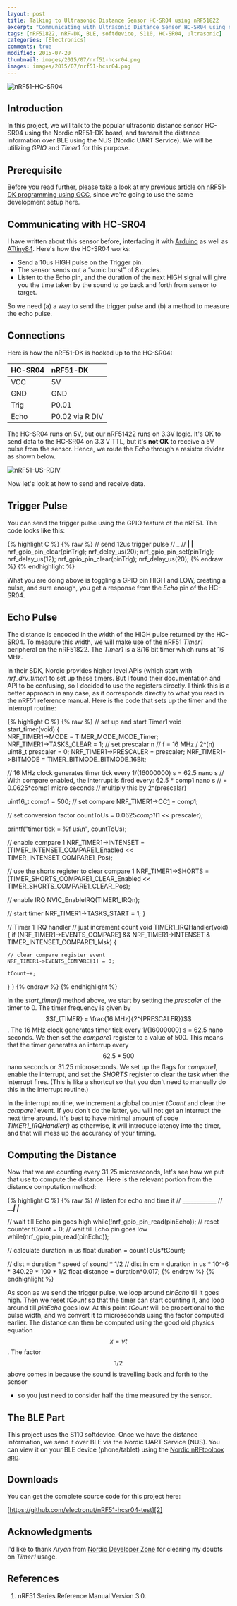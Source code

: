 ```yaml
---
layout: post
title: Talking to Ultrasonic Distance Sensor HC-SR04 using nRF51822
excerpt: "Communicating with Ultrasonic Distance Sensor HC-SR04 using nRF51-DK (nRF51822/nRF51422), and transmitting measured distance over BLE UART."
tags: [nRF51822, nRF-DK, BLE, softdevice, S110, HC-SR04, ultrasonic]
categories: [Electronics]
comments: true
modified: 2015-07-20
thumbnail: images/2015/07/nrf51-hcsr04.png
images: images/2015/07/nrf51-hcsr04.png
---
```


![nRF51-HC-SR04](/images/2015/07/nrf51-hcsr04.png "nRF51-HC-SR04")

## Introduction

In this project, we will talk to the popular ultrasonic distance
sensor HC-SR04 using the Nordic nRF51-DK board, and transmit the
distance information over BLE using the NUS (Nordic UART Service). We
will be utilizing *GPIO* and *Timer1* for this purpose.

## Prerequisite

Before you read further, please take a look at my [previous article on
nRF51-DK programming using GCC][1], since we're going to use the same
development setup here.

## Communicating with HC-SR04

I have written about this sensor before, interfacing it with [Arduino][4] as well as [ATtiny84][5]. Here's how the HC-SR04 works:

* Send a 10us HIGH pulse on the Trigger pin.
* The sensor sends out a “sonic burst” of 8 cycles.
* Listen to the Echo pin, and the duration of the next HIGH signal will
  give you the time taken by the sound to go back and forth from sensor
  to target.

So we need (a) a way to send the trigger pulse and (b) a method to
measure the echo pulse.

## Connections

Here is how the nRF51-DK is hooked up to the HC-SR04:

| HC-SR04 | nRF51-DK |
|:------- |:--------|
| VCC | 5V |
| GND | GND |
| Trig | P0.01 |
| Echo | P0.02 via R DIV |

The HC-SR04 runs on 5V, but our nRF51422 runs on 3.3V logic. It's OK
to send data to the HC-SR04 on 3.3 V TTL, but it's **not OK** to
receive a 5V pulse from the sensor. Hence, we route the *Echo* through
a resistor divider as shown below.

![nRF51-US-RDIV](/images/2015/07/nrf51-us-rdiv.png "nRF51-US-RDIV")

Now let's look at how to send and receive data.

## Trigger Pulse

You can send the trigger pulse using the GPIO feature of the nRF51. The code looks like this:

{% highlight C %}
{% raw %}
// send 12us trigger pulse
//    _
// __| |__
nrf_gpio_pin_clear(pinTrig);
nrf_delay_us(20);
nrf_gpio_pin_set(pinTrig);
nrf_delay_us(12);
nrf_gpio_pin_clear(pinTrig);
nrf_delay_us(20);
{% endraw %}
{% endhighlight %}

What you are doing above is toggling a GPIO pin HIGH and LOW, creating
a pulse, and sure enough, you get a response from the *Echo* pin of the
HC-SR04.

## Echo Pulse

The distance is encoded in the width of the HIGH pulse returned by the
HC-SR04. To measure this width, we will make use of the nRF51 *Timer1*
peripheral on the nRF51822. The *Timer1* is a 8/16 bit timer which
runs at 16 MHz.

In their SDK, Nordic provides higher level APIs (which start with
*nrf_drv_timer*) to set up these timers. But I found their
documentation and API to be confusing, so I decided to use the
registers directly. I think this is a better approach in any case, as
it corresponds directly to what you read in the nRF51 reference
manual. Here is the code that sets up the timer and the interrupt
routine:

{% highlight C %}
{% raw %}
// set up and start Timer1
void start_timer(void)
{   
  NRF_TIMER1->MODE = TIMER_MODE_MODE_Timer;  
  NRF_TIMER1->TASKS_CLEAR = 1;
  // set prescalar n
  // f = 16 MHz / 2^(n)
  uint8_t prescaler = 0;
	NRF_TIMER1->PRESCALER = prescaler;
	NRF_TIMER1->BITMODE = TIMER_BITMODE_BITMODE_16Bit;

  // 16 MHz clock generates timer tick every 1/(16000000) s = 62.5 nano s
  // With compare enabled, the interrupt is fired every: 62.5 * comp1 nano s
  // = 0.0625*comp1 micro seconds
  // multiply this by 2^(prescalar)

  uint16_t comp1 = 500;
  // set compare
	NRF_TIMER1->CC[1] = comp1;

  // set conversion factor
  countToUs = 0.0625*comp1*(1 << prescaler);

  printf("timer tick = %f us\n", countToUs);

  // enable compare 1
	NRF_TIMER1->INTENSET =
    (TIMER_INTENSET_COMPARE1_Enabled << TIMER_INTENSET_COMPARE1_Pos);

  // use the shorts register to clear compare 1
  NRF_TIMER1->SHORTS = (TIMER_SHORTS_COMPARE1_CLEAR_Enabled <<
                        TIMER_SHORTS_COMPARE1_CLEAR_Pos);

  // enable IRQ
  NVIC_EnableIRQ(TIMER1_IRQn);

  // start timer
  NRF_TIMER1->TASKS_START = 1;
}

// Timer 1 IRQ handler
// just increment count
void TIMER1_IRQHandler(void)
{
	if (NRF_TIMER1->EVENTS_COMPARE[1] &&
      NRF_TIMER1->INTENSET & TIMER_INTENSET_COMPARE1_Msk) {

    // clear compare register event
    NRF_TIMER1->EVENTS_COMPARE[1] = 0;

    tCount++;
  }
}
{% endraw %}
{% endhighlight %}

In the *start_timer()* method above, we start by setting the
*prescaler* of the timer to 0. The timer frequency is given by
$$f_{TIMER} = \frac{16 MHz}{2^{PRESCALER}}$$. The 16 MHz clock
generates timer tick every 1/(16000000) s = 62.5 nano seconds. We then
set the *compare1* register to a value of 500. This means that the
timer generates an interrup every $$62.5*500$$ nano seconds or 31.25
microseconds. We set up the flags for *compare1*, enable the
interrupt, and set the *SHORTS* register to clear the task when the
interrupt fires. (This is like a shortcut so that you don't need to
manually do this in the interrupt routine.)

In the interrupt routine, we increment a global counter *tCount* and
clear the *compare1* event. If you don't do the latter, you will not
get an interrupt the next time around. It's best to have minimal
amount of code *TIMER1_IRQHandler()* as otherwise, it will introduce
latency into the timer, and that will mess up the accurancy of your
timing.

## Computing the Distance

Now that we are counting every 31.25 microseconds, let's see how we
put that use to compute the distance. Here is the relevant portion
from the distance computation method:

{% highlight C %}
{% raw %}
  // listen for echo and time it
  //       ____________
  // _____|            |___

  // wait till Echo pin goes high
  while(!nrf_gpio_pin_read(pinEcho));
  // reset counter
  tCount = 0;
  // wait till Echo pin goes low
  while(nrf_gpio_pin_read(pinEcho));

  // calculate duration in us
  float duration = countToUs*tCount;

  // dist = duration * speed of sound * 1/2
  // dist in cm = duration in us * 10^-6 * 340.29 * 100 * 1/2
  float distance = duration*0.017;
{% endraw %}
{% endhighlight %}

As soon as we send the trigger pulse, we loop around *pinEcho* till it
goes high. Then we reset *tCount* so that the timer can start counting
it, and loop around till *pinEcho* goes low. At this point *tCount*
will be proportional to the pulse width, and we convert it to
microseconds using the factor computed earlier. The distance can then
be computed using the good old physics equation $$x = vt$$. The factor $$1/2$$
above comes in because the sound is travelling back and forth to the sensor
- so you just need to consider half the time measured by the sensor.

## The BLE Part

This project uses the S110 softdevice. Once we have the distance
information, we send it over BLE via the Nordic UART Service
(NUS). You can view it on your BLE device (phone/tablet) using the
[Nordic nRFtoolbox app][6].


## Downloads

You can get the complete source code for this project here:

[https://github.com/electronut/nRF51-hcsr04-test][2]


## Acknowledgments

I'd like to thank *Aryan* from [Nordic Developer Zone][3] for clearing my doubts on *Timer1* usage.

## References

1. nRF51 Series Reference Manual Version 3.0.


[1]: http://electronut.in/nrf51-adc-test/
[2]: https://github.com/electronut/nRF51-hcsr04-test
[3]: https://devzone.nordicsemi.com/
[4]: http://electronut.in/using-ultrasonic-distance-sensor-module-hc-sr04-with-an-arduino/
[5]: http://electronut.in/talking-to-ultrasonic-distance-sensor-hc-sr04-using-an-attiny84/
[6]: https://www.nordicsemi.com/eng/Products/nRFready-Demo-Apps/nRF-Toolbox-App
